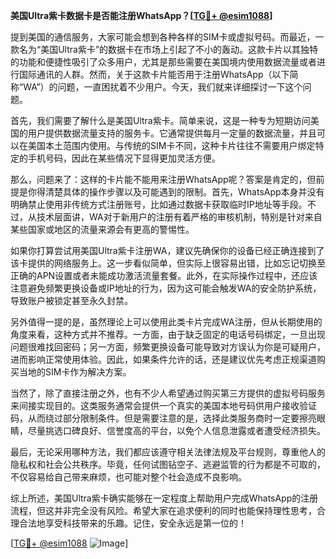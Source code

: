 **美国Ultra紫卡数据卡是否能注册WhatsApp？[[TG💪+ @esim1088](https://t.me/s/esim1088)]**

提到美国的通信服务，大家可能会想到各种各样的SIM卡或虚拟号码。而最近，一款名为“美国Ultra紫卡”的数据卡在市场上引起了不小的轰动。这款卡片以其独特的功能和便捷性吸引了众多用户，尤其是那些需要在美国境内使用数据流量或者进行国际通讯的人群。然而，关于这款卡片能否用于注册WhatsApp（以下简称“WA”）的问题，一直困扰着不少用户。今天，我们就来详细探讨一下这个问题。

首先，我们需要了解什么是美国Ultra紫卡。简单来说，这是一种专为短期访问美国的用户提供数据流量支持的服务卡。它通常提供每月一定量的数据流量，并且可以在美国本土范围内使用。与传统的SIM卡不同，这种卡片往往不需要用户绑定特定的手机号码，因此在某些情况下显得更加灵活方便。

那么，问题来了：这样的卡片能不能用来注册WhatsApp呢？答案是肯定的，但前提是你得清楚具体的操作步骤以及可能遇到的限制。首先，WhatsApp本身并没有明确禁止使用非传统方式注册账号，比如通过数据卡获取临时IP地址等手段。不过，从技术层面讲，WA对于新用户的注册有着严格的审核机制，特别是针对来自某些国家或地区的流量来源会有更高的警惕性。

如果你打算尝试用美国Ultra紫卡注册WA，建议先确保你的设备已经正确连接到了该卡提供的网络服务上。这一步看似简单，但实际上很容易出错，比如忘记切换至正确的APN设置或者未能成功激活流量套餐。此外，在实际操作过程中，还应该注意避免频繁更换设备或IP地址的行为，因为这可能会触发WA的安全防护系统，导致账户被锁定甚至永久封禁。

另外值得一提的是，虽然理论上可以使用此类卡片完成WA注册，但从长期使用的角度来看，这种方式并不推荐。一方面，由于缺乏固定的电话号码绑定，一旦出现问题很难找回密码；另一方面，频繁更换设备可能导致对方误认为你是可疑用户，进而影响正常使用体验。因此，如果条件允许的话，还是建议优先考虑正规渠道购买当地的SIM卡作为解决方案。

当然了，除了直接注册之外，也有不少人希望通过购买第三方提供的虚拟号码服务来间接实现目的。这类服务通常会提供一个真实的美国本地号码供用户接收验证码，从而绕过部分限制条件。但是需要注意的是，选择此类服务商时一定要擦亮眼睛，尽量挑选口碑良好、信誉度高的平台，以免个人信息泄露或者遭受经济损失。

最后，无论采用哪种方法，我们都应该遵守相关法律法规及平台规则，尊重他人的隐私权和社会公共秩序。毕竟，任何试图钻空子、逃避监管的行为都是不可取的，不仅容易给自己带来麻烦，也可能对整个社会造成不良影响。

综上所述，美国Ultra紫卡确实能够在一定程度上帮助用户完成WhatsApp的注册流程，但这并非完全没有风险。希望大家在追求便利的同时也能保持理性思考，合理合法地享受科技带来的乐趣。记住，安全永远是第一位的！

[[TG💪+ @esim1088](https://t.me/s/esim1088) ![Image](https://i.postimg.cc/4NQfJmqS/Snipaste-2025-05-13-00-14-12.png)]